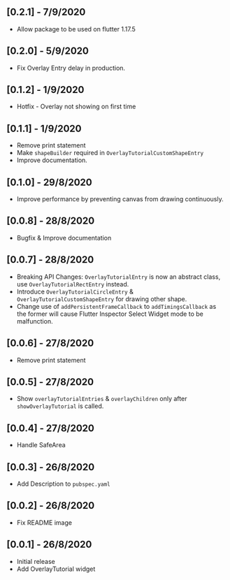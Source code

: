 ## [0.2.1] - 7/9/2020

- Allow package to be used on flutter 1.17.5

## [0.2.0] - 5/9/2020

- Fix Overlay Entry delay in production.

## [0.1.2] - 1/9/2020

- Hotfix - Overlay not showing on first time

## [0.1.1] - 1/9/2020

- Remove print statement
- Make `shapeBuilder` required in `OverlayTutorialCustomShapeEntry`
- Improve documentation.

## [0.1.0] - 29/8/2020

- Improve performance by preventing canvas from drawing continuously.

## [0.0.8] - 28/8/2020

* Bugfix & Improve documentation

## [0.0.7] - 28/8/2020

* Breaking API Changes: `OverlayTutorialEntry` is now an abstract class, use `OverlayTutorialRectEntry` instead.
* Introduce `OverlayTutorialCircleEntry` & `OverlayTutorialCustomShapeEntry` for drawing other shape.
* Change use of `addPersistentFrameCallback` to `addTimingsCallback` as the former will cause Flutter Inspector Select Widget mode to be malfunction.

## [0.0.6] - 27/8/2020

* Remove print statement

## [0.0.5] - 27/8/2020

* Show `overlayTutorialEntries` & `overlayChildren` only after `showOverlayTutorial` is called.

## [0.0.4] - 27/8/2020

* Handle SafeArea

## [0.0.3] - 26/8/2020

* Add Description to `pubspec.yaml`

## [0.0.2] - 26/8/2020

* Fix README image

## [0.0.1] - 26/8/2020

* Initial release
* Add OverlayTutorial widget
